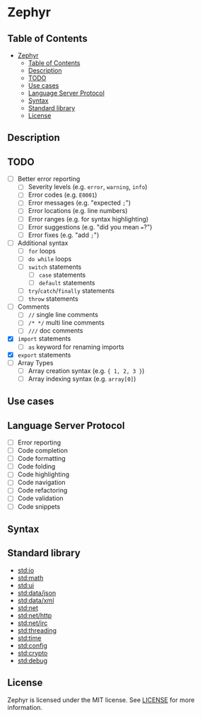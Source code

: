 # Zephyr

## Table of Contents

<!-- TOC -->
* [Zephyr](#zephyr)
  * [Table of Contents](#table-of-contents)
  * [Description](#description)
  * [TODO](#todo)
  * [Use cases](#use-cases)
  * [Language Server Protocol](#language-server-protocol)
  * [Syntax](#syntax)
  * [Standard library](#standard-library)
  * [License](#license)
<!-- TOC -->

## Description

## TODO

- [ ] Better error reporting
  - [ ] Severity levels (e.g. `error`, `warning`, `info`)
  - [ ] Error codes (e.g. `E0001`)
  - [ ] Error messages (e.g. "expected `;`")
  - [ ] Error locations (e.g. line numbers)
  - [ ] Error ranges (e.g. for syntax highlighting)
  - [ ] Error suggestions (e.g. "did you mean `=`?")
  - [ ] Error fixes (e.g. "add `;`")
- [ ] Additional syntax
    - [ ] `for` loops 
    - [ ] `do while` loops 
    - [ ] `switch` statements 
      - [ ] `case` statements
      - [ ] `default` statements
    - [ ] `try`/`catch`/`finally` statements
    - [ ] `throw` statements
- [ ] Comments
    - [ ] `//` single line comments
    - [ ] `/* */` multi line comments
    - [ ] `///` doc comments
- [x] `import` statements
    - [ ] `as` keyword for renaming imports
- [x] `export` statements
- [ ] Array Types
    - [ ] Array creation syntax (e.g. `{ 1, 2, 3 }`)
    - [ ] Array indexing syntax (e.g. `array[0]`)
## Use cases

## Language Server Protocol

- [ ] Error reporting
- [ ] Code completion
- [ ] Code formatting
- [ ] Code folding
- [ ] Code highlighting
- [ ] Code navigation
- [ ] Code refactoring
- [ ] Code validation
- [ ] Code snippets

## Syntax

## Standard library

* [std:io](STD_IO.md)
* [std:math](STD_MATH.md)
* [std:ui](STD_UI.md)
* [std:data/json](STD_DATA_JSON.md)
* [std:data/xml](STD_DATA_XML.md)
* [std:net](STD_WEB.md)
* [std:net/http](STD_NET_HTTP.md)
* [std:net/irc](STD_NET_IRC.md)
* [std:threading](STD_THREADING.md)
* [std:time](STD_TIME.md)
* [std:config](STD_CONFIG.md)
* [std:crypto](STD_CRYPTO.md)
* [std:debug](STD_DEBUG.md)

## License

Zephyr is licensed under the MIT license. See [LICENSE](LICENSE) for more information.